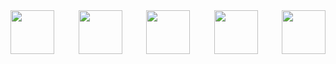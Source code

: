 <div style="display: flex; justify-content: space-between; width: 100%;">
    <a href="https://react.dev/">
        <img src="https://cdn.jsdelivr.net/gh/devicons/devicon/icons/react/react-original-wordmark.svg" width="70" height="70"/>
    </a>
    <a href="https://nodejs.org/en">
        <img src="https://cdn.jsdelivr.net/gh/devicons/devicon/icons/nodejs/nodejs-original-wordmark.svg" width="70" height="70"/>
    </a>
    <a href="https://www.google.com/search?q=javascript">
        <img src="https://cdn.jsdelivr.net/gh/devicons/devicon/icons/javascript/javascript-original.svg" width="70" height="70"/>
    </a>
    <a href="https://www.google.com/search?q=html5">
        <img src="https://cdn.jsdelivr.net/gh/devicons/devicon/icons/html5/html5-original-wordmark.svg" width="70" height="70"/>
    </a>
    <a href="https://www.sankhya.com.br/">
        <img src="https://theme.zdassets.com/theme_assets/9618168/9fbfa745557f3851f0417f8bf69e31ac45fdb85c.png" width="70" height="70"/>
    </a>
</div>
